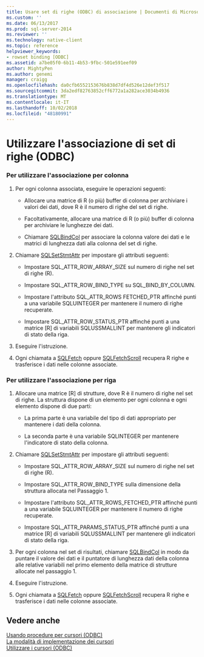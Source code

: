 ```yaml
---
title: Usare set di righe (ODBC) di associazione | Documenti di Microsoft
ms.custom: ''
ms.date: 06/13/2017
ms.prod: sql-server-2014
ms.reviewer: ''
ms.technology: native-client
ms.topic: reference
helpviewer_keywords:
- rowset binding [ODBC]
ms.assetid: a7be05f0-6b11-4b53-9fbc-501e591eef09
author: MightyPen
ms.author: genemi
manager: craigg
ms.openlocfilehash: da0cfb6552153676b838d7df4d526e12def3f517
ms.sourcegitcommit: 3da2edf82763852cff6772a1a282ace3034b4936
ms.translationtype: MT
ms.contentlocale: it-IT
ms.lasthandoff: 10/02/2018
ms.locfileid: "48180991"
---
```

# <a name="use-rowset-binding-odbc"></a>Utilizzare l'associazione di set di righe (ODBC)
    
### <a name="to-use-column-wise-binding"></a>Per utilizzare l'associazione per colonna  
  
1.  Per ogni colonna associata, eseguire le operazioni seguenti:  
  
    -   Allocare una matrice di R (o più) buffer di colonna per archiviare i valori dei dati, dove R è il numero di righe del set di righe.  
  
    -   Facoltativamente, allocare una matrice di R (o più) buffer di colonna per archiviare le lunghezze dei dati.  
  
    -   Chiamare [SQLBindCol](../../native-client-odbc-api/sqlbindcol.md) per associare la colonna valore dei dati e le matrici di lunghezza dati alla colonna del set di righe.  
  
2.  Chiamare [SQLSetStmtAttr](../../native-client-odbc-api/sqlsetstmtattr.md) per impostare gli attributi seguenti:  
  
    -   Impostare SQL_ATTR_ROW_ARRAY_SIZE sul numero di righe nel set di righe (R).  
  
    -   Impostare SQL_ATTR_ROW_BIND_TYPE su SQL_BIND_BY_COLUMN.  
  
    -   Impostare l'attributo SQL_ATTR_ROWS FETCHED_PTR affinché punti a una variabile SQLUINTEGER per mantenere il numero di righe recuperate.  
  
    -   Impostare SQL_ATTR_ROW_STATUS_PTR affinché punti a una matrice [R] di variabili SQLUSSMALLINT per mantenere gli indicatori di stato della riga.  
  
3.  Eseguire l'istruzione.  
  
4.  Ogni chiamata a [SQLFetch](http://go.microsoft.com/fwlink/?LinkId=58401) oppure [SQLFetchScroll](../../native-client-odbc-api/sqlfetchscroll.md) recupera R righe e trasferisce i dati nelle colonne associate.  
  
### <a name="to-use-row-wise-binding"></a>Per utilizzare l'associazione per riga  
  
1.  Allocare una matrice [R] di strutture, dove R è il numero di righe nel set di righe. La struttura dispone di un elemento per ogni colonna e ogni elemento dispone di due parti:  
  
    -   La prima parte è una variabile del tipo di dati appropriato per mantenere i dati della colonna.  
  
    -   La seconda parte è una variabile SQLINTEGER per mantenere l'indicatore di stato della colonna.  
  
2.  Chiamare [SQLSetStmtAttr](../../native-client-odbc-api/sqlsetstmtattr.md) per impostare gli attributi seguenti:  
  
    -   Impostare SQL_ATTR_ROW_ARRAY_SIZE sul numero di righe nel set di righe (R).  
  
    -   Impostare SQL_ATTR_ROW_BIND_TYPE sulla dimensione della struttura allocata nel Passaggio 1.  
  
    -   Impostare l'attributo SQL_ATTR_ROWS_FETCHED_PTR affinché punti a una variabile SQLUINTEGER per mantenere il numero di righe recuperate.  
  
    -   Impostare SQL_ATTR_PARAMS_STATUS_PTR affinché punti a una matrice [R] di variabili SQLUSSMALLINT per mantenere gli indicatori di stato della riga.  
  
3.  Per ogni colonna nel set di risultati, chiamare [SQLBindCol](../../native-client-odbc-api/sqlbindcol.md) in modo da puntare il valore dei dati e il puntatore di lunghezza dati della colonna alle relative variabili nel primo elemento della matrice di strutture allocate nel passaggio 1.  
  
4.  Eseguire l'istruzione.  
  
5.  Ogni chiamata a [SQLFetch](http://go.microsoft.com/fwlink/?LinkId=58401) oppure [SQLFetchScroll](../../native-client-odbc-api/sqlfetchscroll.md) recupera R righe e trasferisce i dati nelle colonne associate.  
  
## <a name="see-also"></a>Vedere anche  
 [Usando procedure per cursori &#40;ODBC&#41;](using-cursors-how-to-topics-odbc.md)   
 [La modalità di implementazione dei cursori](../../native-client-odbc-cursors/implementation/how-cursors-are-implemented.md)   
 [Utilizzare i cursori &#40;ODBC&#41;](use-cursors-odbc.md)  
  
  

